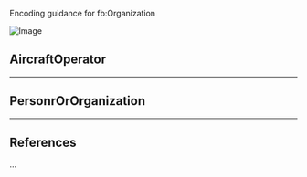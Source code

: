 Encoding guidance for fb:Organization

![Image](https://www.fixm.aero/releases/FIXM-4.3.0/doc/logical_model_documentation/EARoot/EA1/EA1/EA6/EA194.png)


## AircraftOperator

---

## PersonrOrOrganization

---

## References

...
